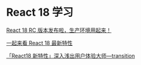 # React 18 学习

[React 18 RC 版本发布啦，生产环境用起来！](https://mp.weixin.qq.com/s?__biz=Mzk0MDMwMzQyOA==&mid=2247493172&idx=1&sn=b04537eb03e6c0c573df9163516f6a18&chksm=c2e1131ff5969a09ea39ddc94b09914857c8ca350b2eeb4b16fd16f095dd3287339b94d68248&scene=178&cur_album_id=2160444600824430594#rd)

[一起来看 React 18 最新特性](https://juejin.cn/post/6974617278784471048)

[「React18 新特性」深入浅出用户体验大师—transition](https://juejin.cn/column/6961274930306482206)
